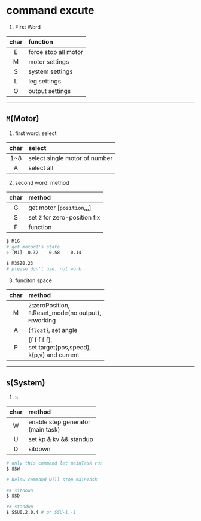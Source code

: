 # command excute

1. First Word  
   
|char|function|
|:-:|:-|
|E|force stop all motor|
|M|motor settings|
|S|system settings|
|L|leg settings|
|O|output settings|

---
## `M`(Motor)

1. first word: select

|char|select|
|:-:|:-|
|1~8|select single motor of number|
|A|select all|

2. second word: method

|char|method|
|:-:|:-|
|G|get motor [`position`,,,]|
|S|set `Z` for zero-position fix|
|F|function|

~~~sh
$ M1G
# get motor1's state
> [M1]  0.32    0.58    0.14

$ M3SZ0.23
# please don't use. not work
~~~

3. funciton space

|char|method|
|:-:|:-|
|M|`Z`:zeroPosition,<br>`R`:Reset_mode(no output),<br>`M`:working|
|A|{`float`}, set angle|
|P|{f f f f f},<br>set target{pos,speed},<br>k{p,v} and current|

---
## `S`(System)
1. `S`

|char|method|
|:-:|:-|
|W|enable step generator<br>(main task)|
|U|set kp & kv && standup|
|D|sitdown|

~~~sh
# only this command let mainTask run
$ SSW

# below command will stop mainTask

## sitdown
$ SSD

## standup
$ SSU0.2,0.4 # or SSU-1,-1
~~~

